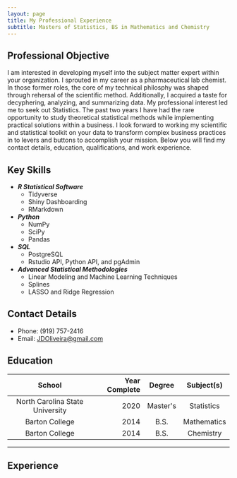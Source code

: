 ```yaml
---
layout: page
title: My Professional Experience
subtitle: Masters of Statistics, BS in Mathematics and Chemistry
---
```


## Professional Objective
I am interested in developing myself into the subject matter expert within your organization. I sprouted in my career as a pharmaceutical lab chemist. In those former roles, the core of my technical philosphy was shaped through rehersal of the scientific method. Additionally, I acquired a taste for decyphering, analyzing, and summarizing data. My professional interest led me to seek out Statistics. The past two years I have had the rare opportunity to study theoretical statistical methods while implementing practical solutions within a business. I look forward to working my scientific and statistical toolkit on your data to transform complex business practices in to levers and buttons to accomplish your mission. Below you will find my contact details, education, qualifications, and work experience.

## Key Skills

- ***R Statistical Software***
    - Tidyverse
    - Shiny Dashboarding
    - RMarkdown
- ***Python***
    - NumPy
    - SciPy
    - Pandas
- ***SQL***
    - PostgreSQL
    - Rstudio API, Python API, and pgAdmin
- ***Advanced Statistical Methodologies***
    - Linear Modeling and Machine Learning Techniques
    - Splines
    - LASSO and Ridge Regression

## Contact Details
    
- Phone: (919) 757-2416
- Email: JDOliveira@gmail.com

## Education

|            School                | Year Complete  | Degree    | Subject(s)   |
| :------------------------------: | --------------:| :-------: | :----------: |
| North Carolina State University  |     2020       | Master's  | Statistics   |
| Barton College                   |     2014       | B.S.      | Mathematics  |
| Barton College                   |     2014       | B.S.      | Chemistry    |



---

## Experience
